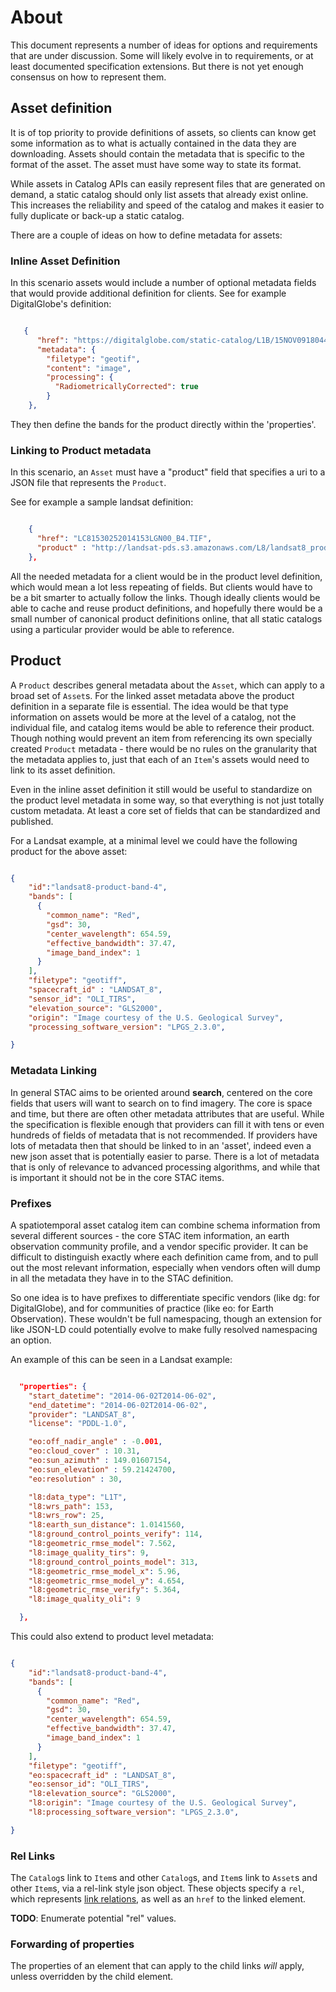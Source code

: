 # About

This document represents a number of ideas for options and requirements that are under discussion.
Some will likely evolve in to requirements, or at least documented specification extensions. But there
is not yet enough consensus on how to represent them.


## Asset definition

It is of top priority to provide definitions of assets, so clients can know get some information as to 
what is actually contained in the data they are downloading. Assets should contain the metadata that is 
specific to the format of the asset. The asset must have some way to state its format. 

While assets in Catalog APIs can easily represent files that are generated on demand, a static
catalog should only list assets that already exist online. This increases the reliability and speed
of the catalog and makes it easier to fully duplicate or back-up a static catalog.


 There are a couple of ideas on how to define metadata for assets:

### Inline Asset Definition

In this scenario assets would include a number of optional metadata fields that would provide additional
definition for clients. See for example DigitalGlobe's definition:

```json

   {	
      "href": "https://digitalglobe.com/static-catalog/L1B/15NOV09180446-M1BS-056823192010_01_P002.TIF",
      "metadata": {
        "filetype": "geotif",
        "content": "image",
        "processing": {
          "RadiometricallyCorrected": true
        }
    },

 ```

 They then define the bands for the product directly within the 'properties'.

### Linking to Product metadata

In this scenario, an `Asset` must have a "product" field that specifies a uri to a JSON file that represents the `Product`.

See for example a sample landsat definition:

```json

    {
      "href": "LC81530252014153LGN00_B4.TIF",
      "product" : "http://landsat-pds.s3.amazonaws.com/L8/landsat8_product-band-4.json",
    },

```

All the needed metadata for a client would be in the product level definition, which would mean a lot less
repeating of fields. But clients would have to be a bit smarter to actually follow the links. Though ideally
clients would be able to cache and reuse product definitions, and hopefully there would be a small number
of canonical product definitions online, that all static catalogs using a particular provider would be
able to reference.


## Product

A `Product` describes general metadata about the `Asset`, which can apply to a broad set of `Asset`s. For the 
linked asset metadata above the product definition in a separate file is essential. The idea would be that
type information on assets would be more at the level of a catalog, not the individual file, and catalog
items would be able to reference their product. Though nothing would prevent an item from referencing its
own specially created `Product` metadata - there would be no rules on the granularity that the metadata applies 
to, just that each of an `Item`'s assets would need to link to its asset definition.

Even in the inline asset definition it still would be useful to standardize on the product level metadata in 
some way, so that everything is not just totally custom metadata. At least a core set of fields that can 
be standardized and published.

For a Landsat example, at a minimal level we could have the following product for the above asset:

```json

{
	"id":"landsat8-product-band-4", 
    "bands": [
      {
        "common_name": "Red",
        "gsd": 30,
        "center_wavelength": 654.59,
        "effective_bandwidth": 37.47,
        "image_band_index": 1
      }
    ],
    "filetype": "geotiff",
    "spacecraft_id" : "LANDSAT_8",
    "sensor_id": "OLI_TIRS",
    "elevation_source": "GLS2000",
    "origin": "Image courtesy of the U.S. Geological Survey",
    "processing_software_version": "LPGS_2.3.0",

}

```

### Metadata Linking

In general STAC aims to be oriented around **search**, centered on the core fields that users will want to search on to find imagery.
The core is space and time, but there are often other metadata attributes that are useful. While the specification is flexible enough that
providers can fill it with tens or even hundreds of fields of metadata that is not recommended. If providers have lots of metadata then 
that should be linked to in an 'asset', indeed even a new json asset that is potentially easier to parse. There is a lot of metadata that
is only of relevance to advanced processing algorithms, and while that is important it should not be in the core STAC items.


### Prefixes

A spatiotemporal asset catalog item can combine schema information from several different sources - the core STAC item information, 
an earth observation community profile, and a vendor specific provider. It can be difficult to distinguish exactly where each definition
came from, and to pull out the most relevant information, especially when vendors often will dump in all the metadata they have in to the
STAC definition. 

So one idea is to have prefixes to differentiate specific vendors (like dg: for DigitalGlobe), and for communities of practice (like eo: for Earth 
Observation). These wouldn't be full namespacing, though an extension for like JSON-LD could potentially evolve to make fully resolved namespacing
an option. 

An example of this can be seen in a Landsat example:

```json

  "properties": {
    "start_datetime": "2014-06-02T2014-06-02",
    "end_datetime": "2014-06-02T2014-06-02",
    "provider": "LANDSAT_8",
    "license": "PDDL-1.0",

    "eo:off_nadir_angle" : -0.001,
    "eo:cloud_cover" : 10.31,
    "eo:sun_azimuth" : 149.01607154,
    "eo:sun_elevation" : 59.21424700,
    "eo:resolution" : 30,

    "l8:data_type": "L1T",
    "l8:wrs_path": 153,
    "l8:wrs_row": 25,
    "l8:earth_sun_distance": 1.0141560,
    "l8:ground_control_points_verify": 114,
    "l8:geometric_rmse_model": 7.562,
    "l8:image_quality_tirs": 9,
    "l8:ground_control_points_model": 313,
    "l8:geometric_rmse_model_x": 5.96,
    "l8:geometric_rmse_model_y": 4.654,
    "l8:geometric_rmse_verify": 5.364,
    "l8:image_quality_oli": 9

  },

```

This could also extend to product level metadata:

```json

{
	"id":"landsat8-product-band-4", 
    "bands": [
      {
        "common_name": "Red",
        "gsd": 30,
        "center_wavelength": 654.59,
        "effective_bandwidth": 37.47,
        "image_band_index": 1
      }
    ],
    "filetype": "geotiff",
    "eo:spacecraft_id" : "LANDSAT_8",
    "eo:sensor_id": "OLI_TIRS",
    "l8:elevation_source": "GLS2000",
    "l8:origin": "Image courtesy of the U.S. Geological Survey",
    "l8:processing_software_version": "LPGS_2.3.0",

}
```

### Rel Links

The `Catalog`s link to `Item`s and other `Catalog`s, and `Item`s link to `Asset`s and other `Item`s,
via a rel-link style json object. These objects specify a `rel`, which represents
[link relations](https://spdx.org/licenses/), as well as an `href` to the linked element.

__TODO__: Enumerate potential "rel" values.

### Forwarding of properties

The properties of an element that can apply to the child links *will* apply,
unless overridden by the child element.


